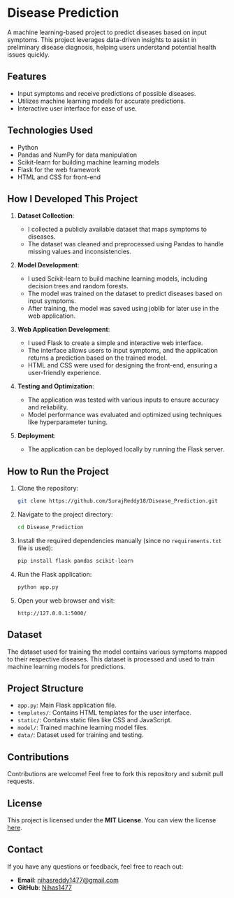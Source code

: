# Disease Prediction

A machine learning-based project to predict diseases based on input symptoms. This project leverages data-driven insights to assist in preliminary disease diagnosis, helping users understand potential health issues quickly.

## Features
- Input symptoms and receive predictions of possible diseases.
- Utilizes machine learning models for accurate predictions.
- Interactive user interface for ease of use.

## Technologies Used
- Python
- Pandas and NumPy for data manipulation
- Scikit-learn for building machine learning models
- Flask for the web framework
- HTML and CSS for front-end

## How I Developed This Project
1. **Dataset Collection**:
   - I collected a publicly available dataset that maps symptoms to diseases.
   - The dataset was cleaned and preprocessed using Pandas to handle missing values and inconsistencies.

2. **Model Development**:
   - I used Scikit-learn to build machine learning models, including decision trees and random forests.
   - The model was trained on the dataset to predict diseases based on input symptoms.
   - After training, the model was saved using joblib for later use in the web application.

3. **Web Application Development**:
   - I used Flask to create a simple and interactive web interface.
   - The interface allows users to input symptoms, and the application returns a prediction based on the trained model.
   - HTML and CSS were used for designing the front-end, ensuring a user-friendly experience.

4. **Testing and Optimization**:
   - The application was tested with various inputs to ensure accuracy and reliability.
   - Model performance was evaluated and optimized using techniques like hyperparameter tuning.

5. **Deployment**:
   - The application can be deployed locally by running the Flask server.

## How to Run the Project
1. Clone the repository:
   ```bash
   git clone https://github.com/SurajReddy18/Disease_Prediction.git
   ```
2. Navigate to the project directory:
   ```bash
   cd Disease_Prediction
   ```
3. Install the required dependencies manually (since no `requirements.txt` file is used):
   ```bash
   pip install flask pandas scikit-learn
   ```
4. Run the Flask application:
   ```bash
   python app.py
   ```
5. Open your web browser and visit:
   ```plaintext
   http://127.0.0.1:5000/
   ```

## Dataset
The dataset used for training the model contains various symptoms mapped to their respective diseases. This dataset is processed and used to train machine learning models for predictions.

## Project Structure
- `app.py`: Main Flask application file.
- `templates/`: Contains HTML templates for the user interface.
- `static/`: Contains static files like CSS and JavaScript.
- `model/`: Trained machine learning model files.
- `data/`: Dataset used for training and testing.

## Contributions
Contributions are welcome! Feel free to fork this repository and submit pull requests.

## License
This project is licensed under the **MIT License**. You can view the license [here](https://github.com/Nihas1477/Disease_Prediction/blob/main/LICENSE).

## Contact
If you have any questions or feedback, feel free to reach out:
- **Email**: nihasreddy1477@gmail.com
- **GitHub**: [Nihas1477](https://github.com/Nihas1477)
